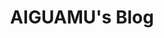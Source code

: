 ---
title: "AIGUAMU's Blog"

description: "月寒日暖，来煎人寿"
cascade:
  featured_image: '/images/background_1.jpg'
---